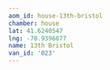 ```yaml
---
aom_id: house-13th-bristol
chamber: house
lat: 41.6240547
lng: -70.9396077
name: 13th Bristol
van_id: '023'
---
```

